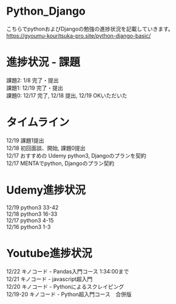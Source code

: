 # Python_Django
こちらでpythonおよびDjangoの勉強の進捗状況を記載していきます。<BR>
https://gyoumu-kouritsuka-pro.site/python-django-basic/ <BR>

# 進捗状況 - 課題
課題2: 1/8 完了・提出<BR>
課題1: 12/19 完了・提出<BR>
課題0: 12/17 完了, 12/18 提出, 12/19 OKいただいた<BR>

# タイムライン
12/19 課題1提出<BR>
12/18 初回面談、開始, 課題0提出<BR>
12/17 おすすめの Udemy python3, Djangoのプランを契約<BR>
12/17 MENTAでpython, Djangoのプラン契約<BR>

# Udemy進捗状況
12/19 python3 33-42<BR>
12/18 python3 16-33<BR>
12/17 python3 4-15<BR>
12/16 python3 1-3 <BR>

# Youtube進捗状況
12/22 キノコード - Pandas入門コース 1:34:00まで<BR>
12/21 キノコード - javascript超入門<BR>
12/20 キノコード - Pythonによるスクレイピング<BR>
12/19-20 キノコード - Python超入門コース　合併版
